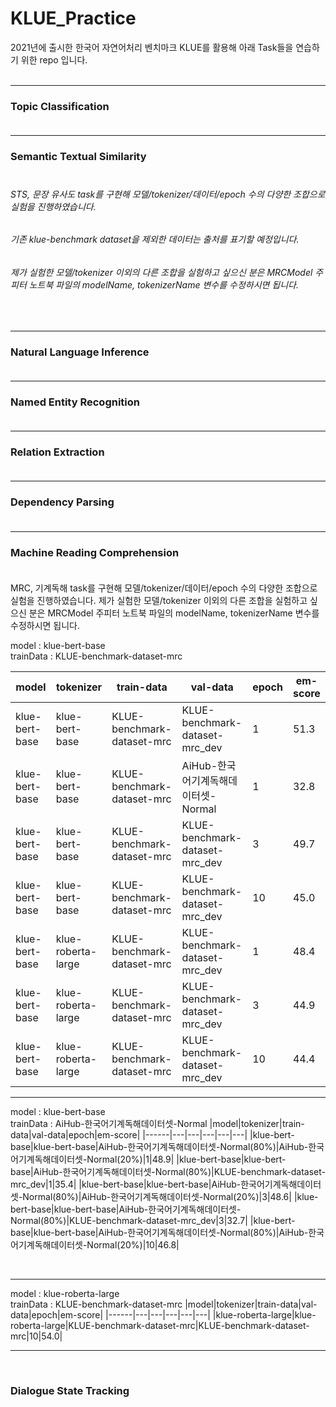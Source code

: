 # KLUE_Practice

2021년에 출시한 한국어 자연어처리 벤치마크 KLUE를 활용해 아래 Task들을 연습하기 위한 repo 입니다.<br><br>

<hr>

<h3>Topic Classification<br><br></h3>

<hr>

<h3>Semantic Textual Similarity<br><br></h3>
<h6>STS, 문장 유사도 task를 구현해 모델/tokenizer/데이터/epoch 수의 다양한 조합으로 실험을 진행하였습니다.</h6>
<h6>기존 klue-benchmark dataset을 제외한 데이터는 출처를 표기할 예정입니다.</h6>
<h6>제가 실험한 모델/tokenizer 이외의 다른 조합을 실험하고 싶으신 분은 MRCModel 주피터 노트북 파일의 modelName, tokenizerName 변수를 수정하시면 됩니다.</h6><br>

<hr>

<h3>Natural Language Inference<br><br></h3>

<hr>

<h3>Named Entity Recognition<br><br></h3>

<hr>

<h3>Relation Extraction<br><br></h3>

<hr>

<h3>Dependency Parsing<br><br></h3>

<hr>

<h3>Machine Reading Comprehension<br><br></h3>
MRC, 기계독해 task를 구현해 모델/tokenizer/데이터/epoch 수의 다양한 조합으로 실험을 진행하였습니다.
제가 실험한 모델/tokenizer 이외의 다른 조합을 실험하고 싶으신 분은 MRCModel 주피터 노트북 파일의 modelName, tokenizerName 변수를 수정하시면 됩니다.


model : klue-bert-base<br>
trainData : KLUE-benchmark-dataset-mrc
  
|model|tokenizer|train-data|val-data|epoch|em-score|
|------|---|---|---|---|---|
|klue-bert-base|klue-bert-base|KLUE-benchmark-dataset-mrc|KLUE-benchmark-dataset-mrc_dev|1|51.3|
|klue-bert-base|klue-bert-base|KLUE-benchmark-dataset-mrc|AiHub-한국어기계독해데이터셋-Normal|1|32.8|
|klue-bert-base|klue-bert-base|KLUE-benchmark-dataset-mrc|KLUE-benchmark-dataset-mrc_dev|3|49.7|
|klue-bert-base|klue-bert-base|KLUE-benchmark-dataset-mrc|KLUE-benchmark-dataset-mrc_dev|10|45.0|
|klue-bert-base|klue-roberta-large|KLUE-benchmark-dataset-mrc|KLUE-benchmark-dataset-mrc_dev|1|48.4|
|klue-bert-base|klue-roberta-large|KLUE-benchmark-dataset-mrc|KLUE-benchmark-dataset-mrc_dev|3|44.9|
|klue-bert-base|klue-roberta-large|KLUE-benchmark-dataset-mrc|KLUE-benchmark-dataset-mrc_dev|10|44.4|

<hr>
    
model : klue-bert-base<br>
trainData : AiHub-한국어기계독해데이터셋-Normal
|model|tokenizer|train-data|val-data|epoch|em-score|
|------|---|---|---|---|---|
|klue-bert-base|klue-bert-base|AiHub-한국어기계독해데이터셋-Normal(80%)|AiHub-한국어기계독해데이터셋-Normal(20%)|1|48.9|
|klue-bert-base|klue-bert-base|AiHub-한국어기계독해데이터셋-Normal(80%)|KLUE-benchmark-dataset-mrc_dev|1|35.4|
|klue-bert-base|klue-bert-base|AiHub-한국어기계독해데이터셋-Normal(80%)|AiHub-한국어기계독해데이터셋-Normal(20%)|3|48.6|
|klue-bert-base|klue-bert-base|AiHub-한국어기계독해데이터셋-Normal(80%)|KLUE-benchmark-dataset-mrc_dev|3|32.7|
|klue-bert-base|klue-bert-base|AiHub-한국어기계독해데이터셋-Normal(80%)|AiHub-한국어기계독해데이터셋-Normal(20%)|10|46.8|

<br>

<hr>  
  
model : klue-roberta-large<br>
trainData : KLUE-benchmark-dataset-mrc
|model|tokenizer|train-data|val-data|epoch|em-score|
|------|---|---|---|---|---|
|klue-roberta-large|klue-roberta-large|KLUE-benchmark-dataset-mrc|KLUE-benchmark-dataset-mrc|10|54.0|

<hr>  
  
<br>
<h3>Dialogue State Tracking<br><br></h3>
